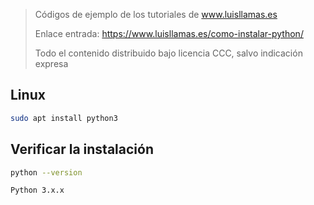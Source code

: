 > Códigos de ejemplo de los tutoriales de www.luisllamas.es
>
> Enlace entrada: https://www.luisllamas.es/como-instalar-python/
>
> Todo el contenido distribuido bajo licencia CCC, salvo indicación expresa

## Linux
```bash
sudo apt install python3
```


## Verificar la instalación
```bash
python --version
```

```
Python 3.x.x
```


